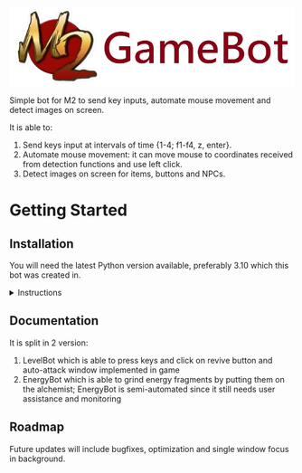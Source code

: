 ![](README_Assets/m2logo.png)

Simple bot for M2 to send key inputs, automate mouse movement and detect images on screen.

It is able to:
1. Send keys input at intervals of time {1-4; f1-f4, z, enter}.
2. Automate mouse movement: it can move mouse to coordinates received from detection functions and use left click.
3. Detect images on screen for items, buttons and NPCs.

# Getting Started

## Installation

You will need the latest Python version available, preferably 3.10 which this bot was created in.

<details><summary>Instructions</summary>
1.Install Python (preferably 3.10, any later version should be fine).
2.Install all the required packages by running autoconfig.py for each functionality.
3. Everything is done, just run main.py and enjoy!
</details>

## Documentation
   
It is split in 2 version:
1. LevelBot which is able to press keys and click on revive button and auto-attack window implemented in game
2. EnergyBot which is able to grind energy fragments by putting them on the alchemist; EnergyBot is semi-automated since it still needs user assistance and monitoring

## Roadmap

Future updates will include bugfixes, optimization and single window focus in background.

